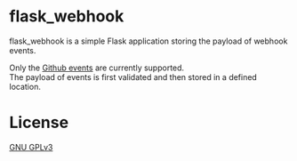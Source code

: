 
# flask_webhook

flask_webhook is a simple Flask application storing the payload of webhook events.  

Only the [Github events](https://docs.github.com/en/developers/webhooks-and-events/webhook-events-and-payloads) are currently supported.  
The payload of events is first validated and then stored in a defined location.

# License

[GNU GPLv3](LICENSE)
